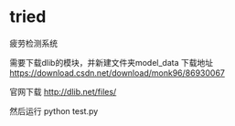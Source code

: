# tried
疲劳检测系统

需要下载dlib的模块，并新建文件夹model_data 
下载地址
https://download.csdn.net/download/monk96/86930067

官网下载
http://dlib.net/files/

然后运行
python test.py
